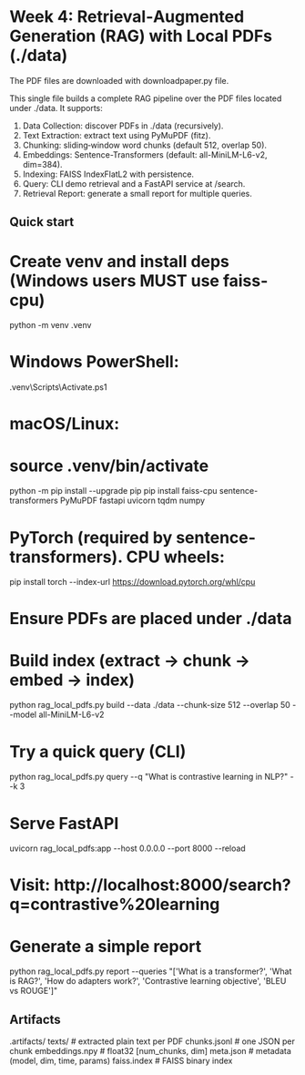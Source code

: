 Week 4: Retrieval‑Augmented Generation (RAG) with Local PDFs (./data)
=====================================================================
The PDF files are downloaded with downloadpaper.py file.

This single file builds a complete RAG pipeline over the PDF files located
under ./data. It supports:

1) Data Collection: discover PDFs in ./data (recursively).
2) Text Extraction: extract text using PyMuPDF (fitz).
3) Chunking: sliding‑window word chunks (default 512, overlap 50).
4) Embeddings: Sentence-Transformers (default: all-MiniLM-L6-v2, dim=384).
5) Indexing: FAISS IndexFlatL2 with persistence.
6) Query: CLI demo retrieval and a FastAPI service at /search.
7) Retrieval Report: generate a small report for multiple queries.

Quick start
-----------
# Create venv and install deps (Windows users MUST use faiss-cpu)
python -m venv .venv
# Windows PowerShell:
.venv\\Scripts\\Activate.ps1
# macOS/Linux:
# source .venv/bin/activate

python -m pip install --upgrade pip
pip install faiss-cpu sentence-transformers PyMuPDF fastapi uvicorn tqdm numpy
# PyTorch (required by sentence-transformers). CPU wheels:
pip install torch --index-url https://download.pytorch.org/whl/cpu

# Ensure PDFs are placed under ./data

# Build index (extract -> chunk -> embed -> index)
python rag_local_pdfs.py build --data ./data --chunk-size 512 --overlap 50 --model all-MiniLM-L6-v2

# Try a quick query (CLI)
python rag_local_pdfs.py query --q "What is contrastive learning in NLP?" --k 3

# Serve FastAPI
uvicorn rag_local_pdfs:app --host 0.0.0.0 --port 8000 --reload
# Visit: http://localhost:8000/search?q=contrastive%20learning

# Generate a simple report
python rag_local_pdfs.py report --queries "['What is a transformer?', 'What is RAG?', 'How do adapters work?', 'Contrastive learning objective', 'BLEU vs ROUGE']"

Artifacts
---------
.artifacts/
  texts/                 # extracted plain text per PDF
  chunks.jsonl           # one JSON per chunk
  embeddings.npy         # float32 [num_chunks, dim]
  meta.json              # metadata (model, dim, time, params)
  faiss.index            # FAISS binary index